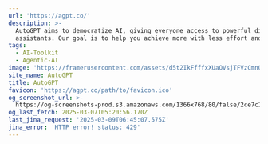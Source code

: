 ```yaml
---
url: 'https://agpt.co/'
description: >-
  AutoGPT aims to democratize AI, giving everyone access to powerful digital
  assistants. Our goal is to help you achieve more with less effort and cost.
tags:
  - AI-Toolkit
  - Agentic-AI
image: 'https://framerusercontent.com/assets/d5t2IkFfffxXUaOVsjTFVzCmnQ.png'
site_name: AutoGPT
title: AutoGPT
favicon: 'https://agpt.co/path/to/favicon.ico'
og_screenshot_url: >-
  https://og-screenshots-prod.s3.amazonaws.com/1366x768/80/false/2ce7c1f399a06ecc9017f17e0c1ae1f59a5b8fd960d075a4b0e92d59abdb9ea2.jpeg
og_last_fetch: 2025-03-07T05:20:56.170Z
last_jina_request: '2025-03-09T06:45:07.575Z'
jina_error: 'HTTP error! status: 429'
---
```


